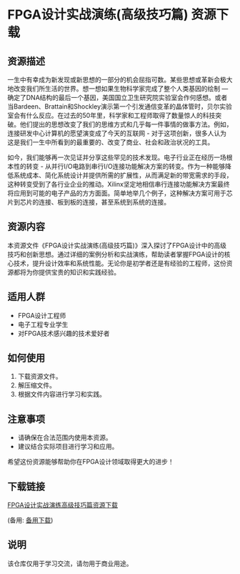 # FPGA设计实战演练(高级技巧篇) 资源下载

## 资源描述

一生中有幸成为新发现或新思想的一部分的机会屈指可数。某些思想或革新会极大地改变我们所生活的世界。想一想如果生物科学家完成了整个人类基因的绘制 — 确定了DNA结构的最后一个基因，美国国立卫生研究院实验室会作何感想。或者当Bardeen、Brattain和Shockley演示第一个引发通信变革的晶体管时，贝尔实验室会有什么反应。在过去的50年里，科学家和工程师取得了数量惊人的科技突破。他们提出的思想改变了我们的思维方式和几乎每一件事情的做事方法。例如，连接研发中心计算机的愿望演变成了今天的互联网 - 对于这项创新，很多人认为这是我们一生中所看到的最重要的、改变了商业、社会和政治状况的工具。

如今，我们能够再一次见证并分享这些罕见的技术发现。电子行业正在经历一场根本性的转变 - 从并行I/O电路到串行I/O连接功能解决方案的转变。作为一种能够降低系统成本、简化系统设计并提供所需的扩展性，从而满足新的带宽需求的手段，这种转变受到了各行业企业的推动。Xilinx坚定地相信串行连接功能解决方案最终将应用到可能的电子产品的方方面面。简单地举几个例子，这种解决方案可用于芯片到芯片的连接、板到板的连接，甚至系统到系统的连接。

## 资源内容

本资源文件《FPGA设计实战演练(高级技巧篇)》深入探讨了FPGA设计中的高级技巧和创新思想。通过详细的案例分析和实战演练，帮助读者掌握FPGA设计的核心技术，提升设计效率和系统性能。无论你是初学者还是有经验的工程师，这份资源都将为你提供宝贵的知识和实践经验。

## 适用人群

- FPGA设计工程师
- 电子工程专业学生
- 对FPGA技术感兴趣的技术爱好者

## 如何使用

1. 下载资源文件。
2. 解压缩文件。
3. 根据文件内容进行学习和实践。

## 注意事项

- 请确保在合法范围内使用本资源。
- 建议结合实际项目进行学习和应用。

希望这份资源能够帮助你在FPGA设计领域取得更大的进步！

## 下载链接
[FPGA设计实战演练高级技巧篇资源下载](https://pan.quark.cn/s/3d659ea9f753) 

(备用: [备用下载](https://pan.baidu.com/s/1KP1QBpPHeZ5abfM6WUC7Xw?pwd=1234))

## 说明

该仓库仅用于学习交流，请勿用于商业用途。

